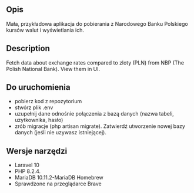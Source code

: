 ## Opis
Mała, przykładowa aplikacja do pobierania z Narodowego Banku Polskiego kursów walut i wyświetlania ich. 

## Description
Fetch data about exchange rates compared to zloty (PLN) from NBP (The Polish National Bank). View them in UI.

## Do uruchomienia

- pobierz kod z repozytorium
- stwórz plik .env
- uzupełnij dane odnośnie połączenia z bazą danych (nazwa tabeli, uzytkownika, hasło)
- zrób migracje (php artisan migrate). Zatwierdź utworzenie nowej bazy danych (jeśli nie uzywasz istniejącej).

## Wersje narzędzi
- Laravel 10
- PHP 8.2.4.
- MariaDB 10.11.2-MariaDB Homebrew
- Sprawdzone na przeglądarce Brave
